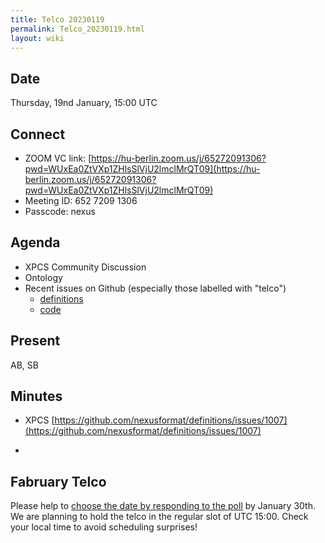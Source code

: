 ```yaml
---
title: Telco 20230119
permalink: Telco_20230119.html
layout: wiki
---
```


Date
----

Thursday, 19nd January, 15:00 UTC


Connect
-------
* ZOOM VC link: [https://hu-berlin.zoom.us/j/65272091306?pwd=WUxEa0ZtVXp1ZHlsSlVjU2lmclMrQT09](https://hu-berlin.zoom.us/j/65272091306?pwd=WUxEa0ZtVXp1ZHlsSlVjU2lmclMrQT09)
* Meeting ID: 652 7209 1306
* Passcode: nexus

Agenda
------

* XPCS Community Discussion
* Ontology
* Recent issues on Github (especially those labelled with "telco")
  * [definitions](https://github.com/nexusformat/definitions/issues?q=is%3Aopen+is%3Aissue)
  * [code](https://github.com/nexusformat/code/issues?q=is%3Aopen+is%3Aissue)

Present
-------

AB, SB

Minutes
-------

* XPCS [https://github.com/nexusformat/definitions/issues/1007](https://github.com/nexusformat/definitions/issues/1007)  

* 

Fabruary Telco
--------------

Please help to [choose the date by responding to the poll](https://doodle.com/meeting/participate/id/aQknoq7d) by January 30th. We are planning to hold the telco in the regular slot of UTC 15:00. Check your local time to avoid scheduling surprises!
